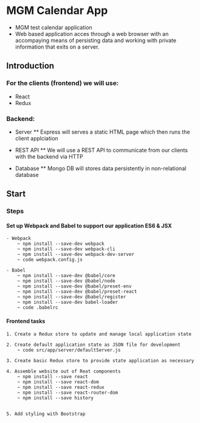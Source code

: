 # MGM Calendar App
- MGM test calendar application
- Web based application acces through a web browser with an accompaying means of persisting data and working with private information that exits on a server.

## Introduction

### For the clients (frontend) we will use:
* React
* Redux

### Backend:

* Server
    ** Express will serves a static HTML page which then runs the client applciation

* REST API
    ** We will use a REST API to communicate from our clients with the backend via HTTP

* Database
    ** Mongo DB will stores data persistently in non-relational database 


## Start

### Steps

#### Set up Webpack and Babel to support our application ES6 & JSX

    - Webpack
        ~ npm install --save-dev webpack
        ~ npm install --save-dev webpack-cli
        ~ npm install --save-dev webpack-dev-server
        ~ code webpack.config.js

    - Babel
        ~ npm install --save-dev @babel/core
        ~ npm install --save-dev @babel/node
        ~ npm install --save-dev @babel/preset-env
        ~ npm install --save-dev @babel/preset-react
        ~ npm install --save-dev @babel/register
        ~ npm install --save-dev babel-loader
        ~ code .babelrc        

#### Frontend tasks

    1. Create a Redux store to update and manage local application state

    2. Create default application state as JSON file for development
        ~ code src/app/server/defaultServer.js

    3. Create basic Redux store to provide state application as necessary
    
    4. Assemble website out of Reat components
        ~ npm install --save react
        ~ npm install --save react-dom
        ~ npm install --save react-redux
        ~ npm install --save react-router-dom
        ~ npm install --save history


    5. Add styling with Bootstrap
